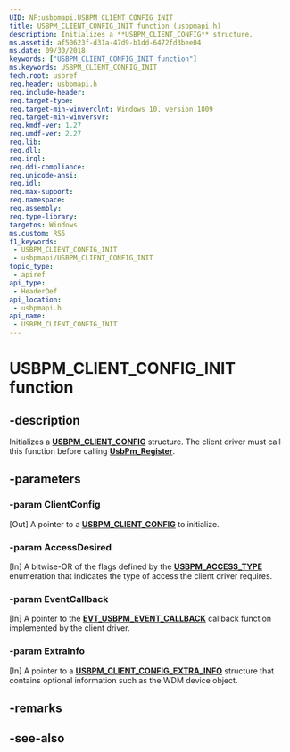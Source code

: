 ```yaml
---
UID: NF:usbpmapi.USBPM_CLIENT_CONFIG_INIT
title: USBPM_CLIENT_CONFIG_INIT function (usbpmapi.h)
description: Initializes a **USBPM_CLIENT_CONFIG** structure.
ms.assetid: af50623f-d31a-47d9-b1dd-6472fd3bee04
ms.date: 09/30/2018
keywords: ["USBPM_CLIENT_CONFIG_INIT function"]
ms.keywords: USBPM_CLIENT_CONFIG_INIT
tech.root: usbref
req.header: usbpmapi.h
req.include-header: 
req.target-type: 
req.target-min-winverclnt: Windows 10, version 1809
req.target-min-winversvr: 
req.kmdf-ver: 1.27
req.umdf-ver: 2.27
req.lib: 
req.dll: 
req.irql: 
req.ddi-compliance: 
req.unicode-ansi: 
req.idl: 
req.max-support: 
req.namespace: 
req.assembly: 
req.type-library: 
targetos: Windows
ms.custom: RS5
f1_keywords:
 - USBPM_CLIENT_CONFIG_INIT
 - usbpmapi/USBPM_CLIENT_CONFIG_INIT
topic_type:
 - apiref
api_type:
 - HeaderDef
api_location:
 - usbpmapi.h
api_name:
 - USBPM_CLIENT_CONFIG_INIT
---
```


# USBPM_CLIENT_CONFIG_INIT function


## -description

Initializes a [**USBPM_CLIENT_CONFIG**](ns-usbpmapi-_usbpm_client_config.md) structure. The client driver must call this function before calling [**UsbPm_Register**](nf-usbpmapi-usbpm_register.md).

## -parameters

### -param ClientConfig

[Out] A pointer to a [**USBPM_CLIENT_CONFIG**](ns-usbpmapi-_usbpm_client_config.md) to initialize.

### -param AccessDesired

[In] A bitwise-OR of the flags defined by the [**USBPM_ACCESS_TYPE**](ne-usbpmapi-_usbpm_access_type.md) enumeration that indicates the type of access the client driver requires.

### -param EventCallback

[In] A pointer to the [**EVT_USBPM_EVENT_CALLBACK**](nc-usbpmapi-evt_usbpm_event_callback.md) callback function implemented by the client driver.

### -param ExtraInfo

[In] A pointer to a [**USBPM_CLIENT_CONFIG_EXTRA_INFO**](ns-usbpmapi-_usbpm_client_config_extra_info.md) structure that contains optional information such as the WDM device object.

## -remarks

## -see-also

